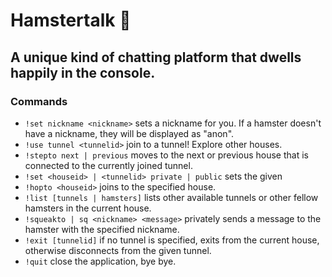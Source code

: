 # Hamstertalk 🐹
## A unique kind of chatting platform that dwells happily in the console.

### Commands
- `!set nickname <nickname>` sets a nickname for you. If a hamster doesn't have a nickname, they will be displayed as "anon".
- `!use tunnel <tunnelid>` join to a tunnel! Explore other houses.
- `!stepto next | previous` moves to the next or previous house that is connected to the currently joined tunnel.
- `!set <houseid> | <tunnelid> private | public` sets the given 
- `!hopto <houseid>` joins to the specified house.
- `!list [tunnels | hamsters]` lists other available tunnels or other fellow hamsters in the current house.
- `!squeakto | sq <nickname> <message>` privately sends a message to the hamster with the specified nickname.
- `!exit [tunnelid]` if no tunnel is specified, exits from the current house, otherwise disconnects from the given tunnel.
- `!quit` close the application, bye bye.